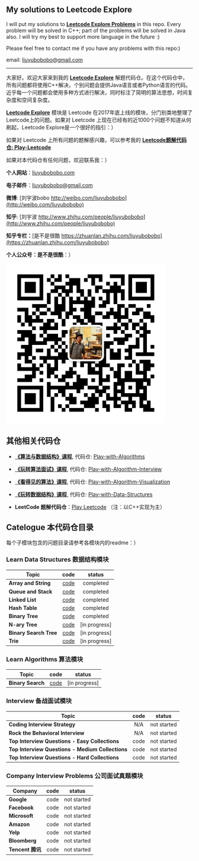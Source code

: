 ## My solutions to Leetcode Explore

I will put my solutions to [**Leetcode Explore Problems**](https://leetcode.com/explore/) in this repo. Every problem will be solved in C++; part of the problems will be solved in Java also. I will try my best to support more language in the future :)

Please feel free to contact me if you have any problems with this repo:)

email: [liuyubobobo@gmail.com](mailto:liuyubobobo@gmail.com)

---

大家好。欢迎大家来到我的 [**Leetcode Explore**](https://leetcode.com/explore/) 解题代码仓。在这个代码仓中，所有问题都将使用C++解决，个别问题会提供Java语言或者Python语言的代码。近乎每一个问题都会使用多种方式进行解决，同时标注了简明的算法思想，时间复杂度和空间复杂度。

[**Leetcode Explore**](https://leetcode.com/explore/) 模块是 Leetcode 在2017年底上线的模块，分门别类地整理了Leetcode上的问题。如果对 Leetcode 上现在已经有的近1000个问题不知道从何刷起，Leetcode Explore是一个很好的指引：）

如果对 Leetcode 上所有问题的题解感兴趣，可以参考我的 [**Leetcode题解代码仓: Play-Leetcode**](https://github.com/liuyubobobo/Play-Leetcode)

如果对本代码仓有任何问题，欢迎联系我：）

**个人网站**：[liuyubobobo.com](http://liuyubobobo.com)

**电子邮件**：[liuyubobobo@gmail.com](mailto:liuyubobobo@gmail.com)

**微博**: [刘宇波bobo http://weibo.com/liuyubobobo](http://weibo.com/liuyubobobo)

**知乎**: [刘宇波 http://www.zhihu.com/people/liuyubobobo](http://www.zhihu.com/people/liuyubobobo)

**知乎专栏：**[是不是很酷 https://zhuanlan.zhihu.com/liuyubobobo](https://zhuanlan.zhihu.com/liuyubobobo)

**个人公众号：是不是很酷**：）

![QRCode](qrcode.jpg)


## 其他相关代码仓

* [**《算法与数据结构》课程**](https://coding.imooc.com/class/71.html), 代码仓: [Play-with-Algorithms](https://github.com/liuyubobobo/Play-with-Algorithms)
 
* [**《玩转算法面试》课程**](https://coding.imooc.com/class/82.html), 代码仓: [Play-with-Algorithm-Interview](https://github.com/liuyubobobo/Play-with-Algorithm-Interview)

* [**《看得见的算法》课程**](https://coding.imooc.com/class/138.html), 代码仓: [Play-with-Algorithm-Visualization](https://github.com/liuyubobobo/Play-with-Algorithm-Visualization)

* [**《玩转数据结构》课程**](https://coding.imooc.com/class/207.html), 代码仓: [Play-with-Data-Structures](https://github.com/liuyubobobo/Play-with-Data-Structures)

* **LeetCode 题解代码仓**：[Play Leetcode](https://github.com/liuyubobobo/Play-Leetcode) （注：以C++实现为主）
    

## Catelogue 本代码仓目录

每个子模块包含的问题目录请参考各模块内的readme：）

### Learn Data Structures 数据结构模块

| Topic | code | status |
| --- | :---: | :---: |
| **Array and String** | [code](Learn/Array-and-String/) | completed |
| **Queue and Stack** | [code](Learn/Queue-and-Stack/) | completed |
| **Linked List** | [code](Learn/Linked-List/) | completed |
| **Hash Table** | [code](Learn/Hash-Table/) | completed |
| **Binary Tree** | [code](Learn/Binary-Tree/) | completed |
| **N-ary Tree** | [code](Learn/N-ary-Tree/) | [in progress] |
| **Binary Search Tree** | [code](Learn/Binary-Search-Tree/) | [in progress] |
| **Trie** | [code](Learn/Trie/) | [in progress] |

### Learn Algorithms 算法模块

| Topic | code | status |
| --- | :---: | :---: |
| **Binary Search** | [code](Learn/Binary-Search/) | [in progress] |

### Interview 备战面试模块

| Topic | code | status |
| --- | :---: | :---: |
| **Coding Interview Strategy** | N/A | not started |
| **Rock the Behavioral Interview** | N/A | not started |
| **Top Interview Questions - Easy Collections** | code | not started |
| **Top Interview Questions - Medium Collections** | code | not started |
| **Top Interview Questions - Hard Collections** | code | not started |

### Company Interview Problems 公司面试真题模块

| Company | code | status |
| --- | :---: | :---: |
| **Google** | code | not started |
| **Facebook** | code | not started |
| **Microsoft** | code | not started |
| **Amazon** | code | not started |
| **Yelp** | code | not started |
| **Bloomberg** | code | not started |
| **Tencent 腾讯** | code | not started |


